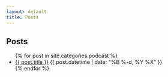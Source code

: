 ```yaml
---
layout: default
title: Posts
---
```


## Posts

<ul class="posts">
  {% for post in site.categories.podcast %}
    <li class="post">
      <a href="{{ post.url }}">{{ post.title }}</a>
      <time class="publish-date" datetime="{{ post.datetime | date: '%F-%H-%M-%S' }}">
        {{ post.datetime | date: "%B %-d, %Y %X" }}
      </time>
    </li>
  {% endfor %}
</ul>
